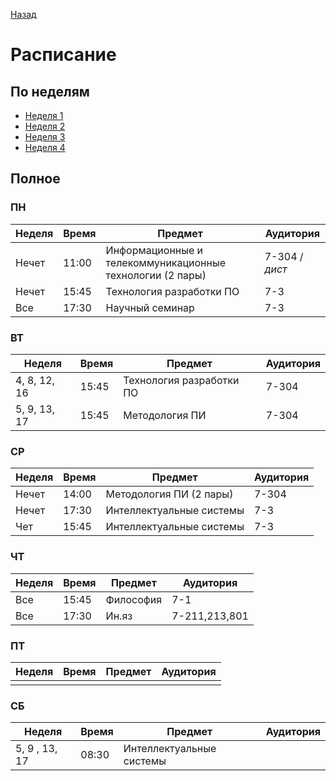[Назад](../readme.md)

# Расписание

## По неделям
- [Неделя 1](week_1.md)
- [Неделя 2](week_2.md)
- [Неделя 3](week_3.md)
- [Неделя 4](week_4.md)

## Полное

### ПН
Неделя | Время | Предмет | Аудитория
------ | ----- | ------- | ---------
Нечет  | 11:00 | Информационные и телекоммуникационные технологии (2 пары) | 7-304 / _дист_
Нечет  | 15:45 | Технология разработки ПО | 7-3
Все    | 17:30 | Научный семинар | 7-3

### ВТ
Неделя | Время | Предмет | Аудитория
------ | ----- | ------- | ---------
4, 8, 12, 16 | 15:45 | Технология  разработки ПО | 7-304
5, 9, 13, 17 | 15:45 | Методология ПИ | 7-304

### СР
Неделя | Время | Предмет | Аудитория
------ | ----- | ------- | ---------
Нечет  | 14:00 | Методология ПИ (2 пары) | 7-304
Нечет  | 17:30 | Интеллектуальные системы  | 7-3
Чет    | 15:45 | Интеллектуальные системы  | 7-3

### ЧТ
Неделя | Время | Предмет | Аудитория
------ | ----- | ------- | ---------
Все    | 15:45 | Философия | 7-1
Все    | 17:30 | Ин.яз     | 7-211,213,801

### ПТ
Неделя | Время | Предмет | Аудитория
------ | ----- | ------- | ---------
       |       |         |
### СБ
Неделя | Время | Предмет | Аудитория
------ | ----- | ------- | ---------
5, 9 , 13, 17 | 08:30 | Интеллектуальные системы |
